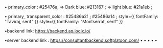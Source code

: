 • primary_color : #25476a;
=> Dark blue: #213167 ;
=> light blue: #21a1eb ;

• primary_ transparent_color :  #25486a21 ; #25486a14 ;
 style={{ fontFamily: "Taviraj, serif" }}
 style={{ fontFamily: "Montserrat, serif" }}

•backend link: https://backend.ap.loclx.io/

•server backend link : https://consultantbackend.softplatoon.com/
•
•
•
•
•
